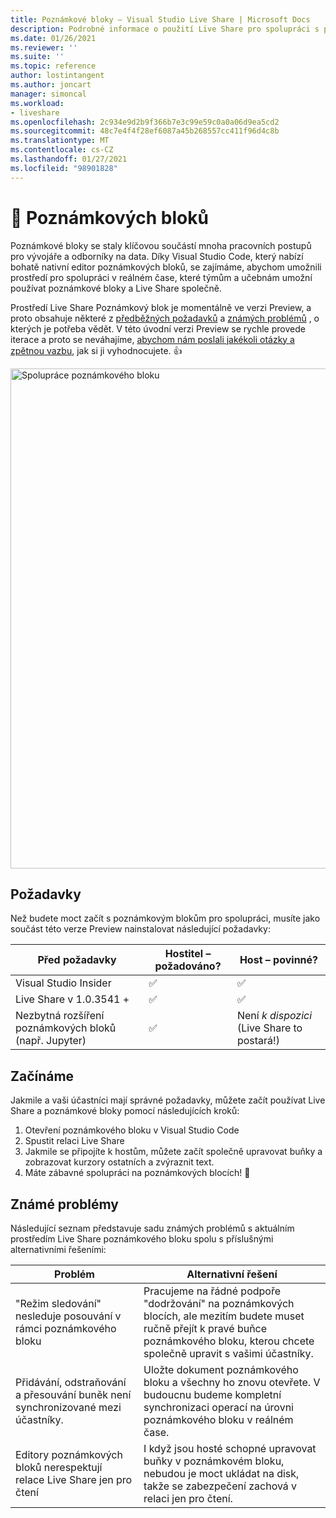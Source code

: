 ```yaml
---
title: Poznámkové bloky – Visual Studio Live Share | Microsoft Docs
description: Podrobné informace o použití Live Share pro spolupráci s poznámkovým blokem
ms.date: 01/26/2021
ms.reviewer: ''
ms.suite: ''
ms.topic: reference
author: lostintangent
ms.author: joncart
manager: simoncal
ms.workload:
- liveshare
ms.openlocfilehash: 2c934e9d2b9f366b7e3c99e59c0a0a06d9ea5cd2
ms.sourcegitcommit: 48c7e4f4f28ef6087a45b268557cc411f96d4c8b
ms.translationtype: MT
ms.contentlocale: cs-CZ
ms.lasthandoff: 01/27/2021
ms.locfileid: "98901828"
---
```

# <a name="-notebooks"></a>📓 Poznámkových bloků

Poznámkové bloky se staly klíčovou součástí mnoha pracovních postupů pro vývojáře a odborníky na data. Díky Visual Studio Code, který nabízí bohatě nativní editor poznámkových bloků, se zajímáme, abychom umožnili prostředí pro spolupráci v reálném čase, které týmům a učebnám umožní používat poznámkové bloky a Live Share společně.

Prostředí Live Share Poznámkový blok je momentálně ve verzi Preview, a proto obsahuje některé z [předběžných požadavků](#pre-requisites) a [známých problémů](#known-issues) , o kterých je potřeba vědět. V této úvodní verzi Preview se rychle provede iterace a proto se neváhajíme, [abychom nám poslali jakékoli otázky a zpětnou vazbu](http://github.com/microsoftdocs/live-share), jak si ji vyhodnocujete. 👍<br />

<img width="800px" src="https://user-images.githubusercontent.com/116461/105928037-0d07a680-5ffa-11eb-8447-23bdb77fee9e.png" title="Spolupráce poznámkového bloku" />

## <a name="pre-requisites"></a>Požadavky

Než budete moct začít s poznámkovým blokům pro spolupráci, musíte jako součást této verze Preview nainstalovat následující požadavky:

| Před požadavky | Hostitel – požadováno? | Host – povinné? |
|-|-|-|
| Visual Studio Insider | ✅ | ✅ |
| Live Share v 1.0.3541 + | ✅ | ✅ |
| Nezbytná rozšíření poznámkových bloků (např. Jupyter) | ✅ | Není _k dispozici_ (Live Share to postará!) |

## <a name="getting-started"></a>Začínáme

Jakmile a vaši účastníci mají správné požadavky, můžete začít používat Live Share a poznámkové bloky pomocí následujících kroků:

1. Otevření poznámkového bloku v Visual Studio Code
1. Spustit relaci Live Share
1. Jakmile se připojíte k hostům, můžete začít společně upravovat buňky a zobrazovat kurzory ostatních a zvýraznit text.
1. Máte zábavné spolupráci na poznámkových blocích! 🎉 

## <a name="known-issues"></a>Známé problémy

Následující seznam představuje sadu známých problémů s aktuálním prostředím Live Share poznámkového bloku spolu s příslušnými alternativními řešeními: 

| Problém | Alternativní řešení | 
|-|-|
| "Režim sledování" nesleduje posouvání v rámci poznámkového bloku | Pracujeme na řádné podpoře "dodržování" na poznámkových blocích, ale mezitím budete muset ručně přejít k pravé buňce poznámkového bloku, kterou chcete společně upravit s vašimi účastníky. |
| Přidávání, odstraňování a přesouvání buněk není synchronizované mezi účastníky. | Uložte dokument poznámkového bloku a všechny ho znovu otevřete. V budoucnu budeme kompletní synchronizaci operací na úrovni poznámkového bloku v reálném čase. |
| Editory poznámkových bloků nerespektují relace Live Share jen pro čtení | I když jsou hosté schopné upravovat buňky v poznámkovém bloku, nebudou je moct ukládat na disk, takže se zabezpečení zachová v relaci jen pro čtení. |
